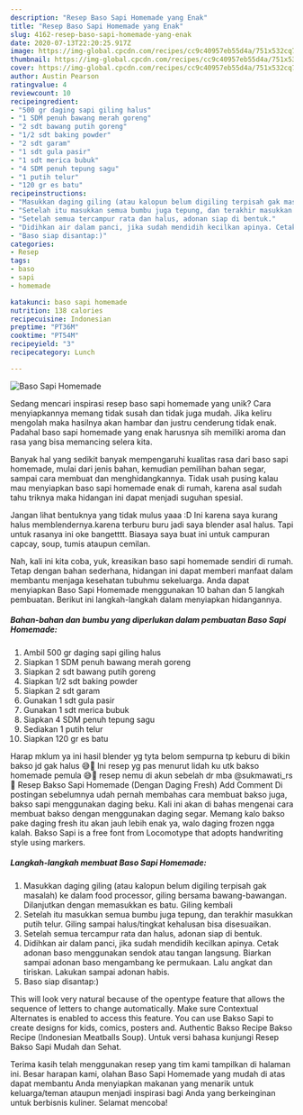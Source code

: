 ```yaml
---
description: "Resep Baso Sapi Homemade yang Enak"
title: "Resep Baso Sapi Homemade yang Enak"
slug: 4162-resep-baso-sapi-homemade-yang-enak
date: 2020-07-13T22:20:25.917Z
image: https://img-global.cpcdn.com/recipes/cc9c40957eb55d4a/751x532cq70/baso-sapi-homemade-foto-resep-utama.jpg
thumbnail: https://img-global.cpcdn.com/recipes/cc9c40957eb55d4a/751x532cq70/baso-sapi-homemade-foto-resep-utama.jpg
cover: https://img-global.cpcdn.com/recipes/cc9c40957eb55d4a/751x532cq70/baso-sapi-homemade-foto-resep-utama.jpg
author: Austin Pearson
ratingvalue: 4
reviewcount: 10
recipeingredient:
- "500 gr daging sapi giling halus"
- "1 SDM penuh bawang merah goreng"
- "2 sdt bawang putih goreng"
- "1/2 sdt baking powder"
- "2 sdt garam"
- "1 sdt gula pasir"
- "1 sdt merica bubuk"
- "4 SDM penuh tepung sagu"
- "1 putih telur"
- "120 gr es batu"
recipeinstructions:
- "Masukkan daging giling (atau kalopun belum digiling terpisah gak masalah) ke dalam food processor, giling bersama bawang-bawangan. Dilanjutkan dengan memasukkan es batu. Giling kembali"
- "Setelah itu masukkan semua bumbu juga tepung, dan terakhir masukkan putih telur. Giling sampai halus/tingkat kehalusan bisa disesuaikan."
- "Setelah semua tercampur rata dan halus, adonan siap di bentuk."
- "Didihkan air dalam panci, jika sudah mendidih kecilkan apinya. Cetak adonan baso menggunakan sendok atau tangan langsung. Biarkan sampai adonan baso mengambang ke permukaan. Lalu angkat dan tiriskan. Lakukan sampai adonan habis."
- "Baso siap disantap:)"
categories:
- Resep
tags:
- baso
- sapi
- homemade

katakunci: baso sapi homemade 
nutrition: 138 calories
recipecuisine: Indonesian
preptime: "PT36M"
cooktime: "PT54M"
recipeyield: "3"
recipecategory: Lunch

---
```



![Baso Sapi Homemade](https://img-global.cpcdn.com/recipes/cc9c40957eb55d4a/751x532cq70/baso-sapi-homemade-foto-resep-utama.jpg)

Sedang mencari inspirasi resep baso sapi homemade yang unik? Cara menyiapkannya memang tidak susah dan tidak juga mudah. Jika keliru mengolah maka hasilnya akan hambar dan justru cenderung tidak enak. Padahal baso sapi homemade yang enak harusnya sih memiliki aroma dan rasa yang bisa memancing selera kita.

Banyak hal yang sedikit banyak mempengaruhi kualitas rasa dari baso sapi homemade, mulai dari jenis bahan, kemudian pemilihan bahan segar, sampai cara membuat dan menghidangkannya. Tidak usah pusing kalau mau menyiapkan baso sapi homemade enak di rumah, karena asal sudah tahu triknya maka hidangan ini dapat menjadi suguhan spesial.

Jangan lihat bentuknya yang tidak mulus yaaa :D Ini karena saya kurang halus memblendernya.karena terburu buru jadi saya blender asal halus. Tapi untuk rasanya ini oke bangetttt. Biasaya saya buat ini untuk campuran capcay, soup, tumis ataupun cemilan.


Nah, kali ini kita coba, yuk, kreasikan baso sapi homemade sendiri di rumah. Tetap dengan bahan sederhana, hidangan ini dapat memberi manfaat dalam membantu menjaga kesehatan tubuhmu sekeluarga. Anda dapat menyiapkan Baso Sapi Homemade menggunakan 10 bahan dan 5 langkah pembuatan. Berikut ini langkah-langkah dalam menyiapkan hidangannya.

<!--inarticleads1-->

##### Bahan-bahan dan bumbu yang diperlukan dalam pembuatan Baso Sapi Homemade:

1. Ambil 500 gr daging sapi giling halus
1. Siapkan 1 SDM penuh bawang merah goreng
1. Siapkan 2 sdt bawang putih goreng
1. Siapkan 1/2 sdt baking powder
1. Siapkan 2 sdt garam
1. Gunakan 1 sdt gula pasir
1. Gunakan 1 sdt merica bubuk
1. Siapkan 4 SDM penuh tepung sagu
1. Sediakan 1 putih telur
1. Siapkan 120 gr es batu


Harap mklum ya ini hasil blender yg tyta belom sempurna tp keburu di bikin bakso jd gak halus 😅🙈 Ini resep yg pas menurut lidah ku utk bakso homemade pemula 😅🤗 resep nemu di akun sebelah dr mba @sukmawati_rs 🙏 Resep Bakso Sapi Homemade (Dengan Daging Fresh) Add Comment Di postingan sebelumnya udah pernah membahas cara membuat bakso juga, bakso sapi menggunakan daging beku. Kali ini akan di bahas mengenai cara membuat bakso dengan menggunakan daging segar. Memang kalo bakso pake daging fresh itu akan jauh lebih enak ya, walo daging frozen ngga kalah. Bakso Sapi is a free font from Locomotype that adopts handwriting style using markers. 

<!--inarticleads2-->

##### Langkah-langkah membuat Baso Sapi Homemade:

1. Masukkan daging giling (atau kalopun belum digiling terpisah gak masalah) ke dalam food processor, giling bersama bawang-bawangan. Dilanjutkan dengan memasukkan es batu. Giling kembali
1. Setelah itu masukkan semua bumbu juga tepung, dan terakhir masukkan putih telur. Giling sampai halus/tingkat kehalusan bisa disesuaikan.
1. Setelah semua tercampur rata dan halus, adonan siap di bentuk.
1. Didihkan air dalam panci, jika sudah mendidih kecilkan apinya. Cetak adonan baso menggunakan sendok atau tangan langsung. Biarkan sampai adonan baso mengambang ke permukaan. Lalu angkat dan tiriskan. Lakukan sampai adonan habis.
1. Baso siap disantap:)


This will look very natural because of the opentype feature that allows the sequence of letters to change automatically. Make sure Contextual Alternates is enabled to access this feature. You can use Bakso Sapi to create designs for kids, comics, posters and. Authentic Bakso Recipe Bakso Recipe (Indonesian Meatballs Soup). Untuk versi bahasa kunjungi Resep Bakso Sapi Mudah dan Sehat. 

Terima kasih telah menggunakan resep yang tim kami tampilkan di halaman ini. Besar harapan kami, olahan Baso Sapi Homemade yang mudah di atas dapat membantu Anda menyiapkan makanan yang menarik untuk keluarga/teman ataupun menjadi inspirasi bagi Anda yang berkeinginan untuk berbisnis kuliner. Selamat mencoba!
